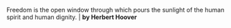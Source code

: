 Freedom is the open window through which pours the sunlight of the human spirit and human dignity. | **by Herbert Hoover**